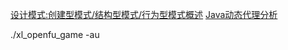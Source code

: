 [设计模式:创建型模式/结构型模式/行为型模式概述]( https://blog.csdn.net/zhenliangit0918/article/details/104303707 )
[Java动态代理分析](https://blog.csdn.net/danchu/article/details/70146985)

./xl_openfu_game -au